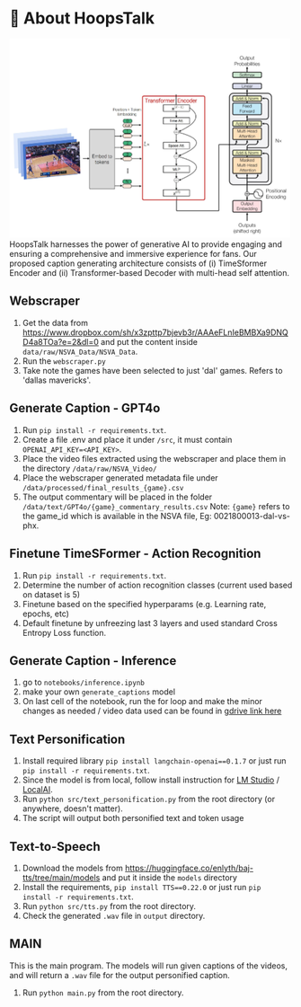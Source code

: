 # 🏀 About HoopsTalk
<img src="docs/images/tsf-gpt2-archi.png" alt="HoopsTalk Logo" width="500"/>
HoopsTalk harnesses the power of generative AI to provide engaging and ensuring a comprehensive and immersive experience for fans.
Our proposed caption generating architecture consists of (i) TimeSformer Encoder and (ii) Transformer-based Decoder with multi-head self attention.

## Webscraper
1. Get the data from https://www.dropbox.com/sh/x3zpttp7bjevb3r/AAAeFLnIeBMBXa9DNQD4a8TOa?e=2&dl=0 and put the content inside `data/raw/NSVA_Data/NSVA_Data`.
2. Run the `webscraper.py`
3. Take note the games have been selected to just 'dal' games. Refers to 'dallas mavericks'.

## Generate Caption - GPT4o
1. Run `pip install -r requirements.txt`.
2. Create a file .env and place it under `/src`, it must contain `OPENAI_API_KEY=<API_KEY>`.
3. Place the video files extracted using the webscraper and place them in the directory `/data/raw/NSVA_Video/`
4. Place the webscraper generated metadata file under `/data/processed/final_results_{game}.csv`
5. The output commentary will be placed in the folder `/data/text/GPT4o/{game}_commentary_results.csv`
Note: `{game}` refers to the game_id which is available in the NSVA file, Eg: 0021800013-dal-vs-phx.

## Finetune TimeSFormer - Action Recognition
1. Run `pip install -r requirements.txt`.
2. Determine the number of action recognition classes (current used based on dataset is 5)
3. Finetune based on the specified hyperparams (e.g. Learning rate, epochs, etc)
4. Default finetune by unfreezing last 3 layers and used standard Cross Entropy Loss function.

## Generate Caption - Inference
1. go to `notebooks/inference.ipynb`
2. make your own `generate_captions` model
3. On last cell of the notebook, run the for loop and make the minor changes as needed / video data used can be found in [gdrive link here](https://drive.google.com/drive/folders/1GIgMOJOQNFMnY3jWZFEgM9kViq-IrUoP?usp=sharing) 

## Text Personification
1. Install required library `pip install langchain-openai==0.1.7` or just run `pip install -r requirements.txt`.
2. Since the model is from local, follow install instruction for [LM Studio](https://lmstudio.ai) / [LocalAI](https://localai.io).
3. Run `python src/text_personification.py` from the root directory (or anywhere, doesn't matter).
4. The script will output both personified text and token usage

## Text-to-Speech
1. Download the models from https://huggingface.co/enlyth/baj-tts/tree/main/models and put it inside the `models` directory
2. Install the requirements, `pip install TTS==0.22.0` or just run `pip install -r requirements.txt`.
3. Run `python src/tts.py` from the root directory.
4. Check the generated `.wav` file in `output` directory.

## MAIN
This is the main program. The models will run given captions of the videos, and will return a `.wav` file for the output personified caption.
1. Run `python main.py` from the root directory.
